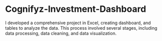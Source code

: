 # Cognifyz-Investment-Dashboard
I developed a comprehensive project in Excel, creating dashboard, and tables to analyze the data. This process involved several stages, including data processing, data cleaning, and data visualization.  
